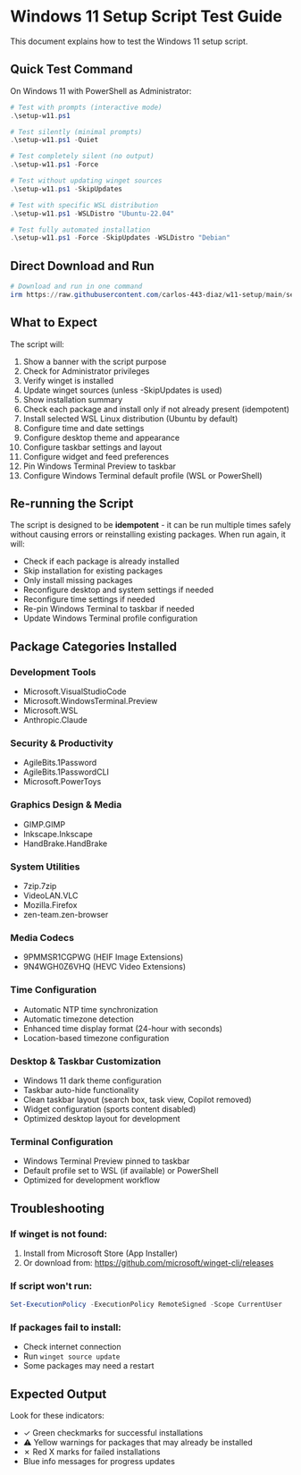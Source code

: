 # Windows 11 Setup Script Test Guide

This document explains how to test the Windows 11 setup script.

## Quick Test Command

On Windows 11 with PowerShell as Administrator:
```powershell
# Test with prompts (interactive mode)
.\setup-w11.ps1

# Test silently (minimal prompts)
.\setup-w11.ps1 -Quiet

# Test completely silent (no output)
.\setup-w11.ps1 -Force

# Test without updating winget sources
.\setup-w11.ps1 -SkipUpdates

# Test with specific WSL distribution
.\setup-w11.ps1 -WSLDistro "Ubuntu-22.04"

# Test fully automated installation
.\setup-w11.ps1 -Force -SkipUpdates -WSLDistro "Debian"
```

## Direct Download and Run
```powershell
# Download and run in one command
irm https://raw.githubusercontent.com/carlos-443-diaz/w11-setup/main/setup-w11.ps1 | iex
```

## What to Expect

The script will:
1. Show a banner with the script purpose
2. Check for Administrator privileges
3. Verify winget is installed
4. Update winget sources (unless -SkipUpdates is used)
5. Show installation summary
6. Check each package and install only if not already present (idempotent)
7. Install selected WSL Linux distribution (Ubuntu by default)
8. Configure time and date settings
9. Configure desktop theme and appearance
10. Configure taskbar settings and layout
11. Configure widget and feed preferences
12. Pin Windows Terminal Preview to taskbar
13. Configure Windows Terminal default profile (WSL or PowerShell)

## Re-running the Script

The script is designed to be **idempotent** - it can be run multiple times safely without causing errors or reinstalling existing packages. When run again, it will:
- Check if each package is already installed
- Skip installation for existing packages
- Only install missing packages
- Reconfigure desktop and system settings if needed
- Reconfigure time settings if needed
- Re-pin Windows Terminal to taskbar if needed
- Update Windows Terminal profile configuration

## Package Categories Installed

### Development Tools
- Microsoft.VisualStudioCode
- Microsoft.WindowsTerminal.Preview  
- Microsoft.WSL
- Anthropic.Claude

### Security & Productivity
- AgileBits.1Password
- AgileBits.1PasswordCLI
- Microsoft.PowerToys

### Graphics Design & Media
- GIMP.GIMP
- Inkscape.Inkscape
- HandBrake.HandBrake

### System Utilities
- 7zip.7zip
- VideoLAN.VLC
- Mozilla.Firefox
- zen-team.zen-browser

### Media Codecs
- 9PMMSR1CGPWG (HEIF Image Extensions)
- 9N4WGH0Z6VHQ (HEVC Video Extensions)

### Time Configuration
- Automatic NTP time synchronization
- Automatic timezone detection
- Enhanced time display format (24-hour with seconds)
- Location-based timezone configuration

### Desktop & Taskbar Customization
- Windows 11 dark theme configuration
- Taskbar auto-hide functionality
- Clean taskbar layout (search box, task view, Copilot removed)
- Widget configuration (sports content disabled)
- Optimized desktop layout for development

### Terminal Configuration
- Windows Terminal Preview pinned to taskbar
- Default profile set to WSL (if available) or PowerShell
- Optimized for development workflow

## Troubleshooting

### If winget is not found:
1. Install from Microsoft Store (App Installer)
2. Or download from: https://github.com/microsoft/winget-cli/releases

### If script won't run:
```powershell
Set-ExecutionPolicy -ExecutionPolicy RemoteSigned -Scope CurrentUser
```

### If packages fail to install:
- Check internet connection
- Run `winget source update`
- Some packages may need a restart

## Expected Output

Look for these indicators:
- ✓ Green checkmarks for successful installations
- ⚠ Yellow warnings for packages that may already be installed
- ✗ Red X marks for failed installations
- Blue info messages for progress updates